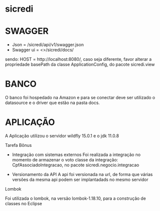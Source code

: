 # sicredi

# SWAGGER

* Json = /sicredi/api/v1/swagger.json
* Swagger ui = <<HOST>>/sicredi/docs/
  
 sendo: HOST = http://localhost:8080/, caso seja diferente, favor alterar a propriedade basePath da classe ApplicationConfig, do pacote sicredi.view
 
 # BANCO
 
 O banco foi hospedado na Amazon e para se conectar deve ser utilizado o datasource e o driver que estão na pasta docs.
 
 # APLICAÇÃO
 
A Aplicação utilizou o servidor wildfly 15.0.1 e o jdk 11.0.8

Tarefa Bônus

* Integração com sistemas externos
Foi realizada a integração no momento de armazenar o voto
classe da integração: CpfAssociadoIntegracao, no pacote sicredi.negocio.integracao

* Versionamento da API 
A api foi versionada na url, de forma que várias versões da mesma api podem ser implantadads no mesmo servidor

Lombok

Foi utilizada o lombok, na versão lombok-1.18.10, para a construção de classes no Eclipse
 

 
 
